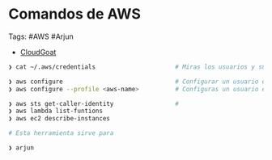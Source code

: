 # Comandos de AWS

Tags: #AWS #Arjun

* [CloudGoat](https://pswalia2u.medium.com/)
```bash 
❯ cat ~/.aws/credentials                      # Miras los usuarios y sus passwds

❯ aws configure                               # Configurar un usuario en la consola 
❯ aws configure --profile <aws-name>          # Configuras un usuario en especifico 

❯ aws sts get-caller-identity                 # 
❯ aws lambda list-funtions 
❯ aws ec2 describe-instances
```

```bash 
# Esta herramienta sirve para 

❯ arjun 
```